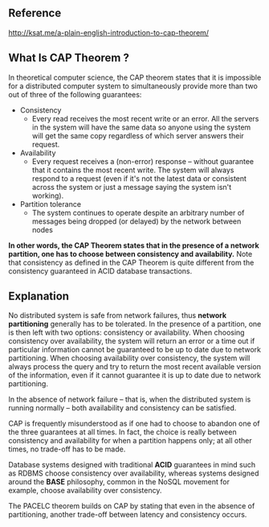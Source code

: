 ## Reference
http://ksat.me/a-plain-english-introduction-to-cap-theorem/
## What Is CAP Theorem ?
In theoretical computer science, the CAP theorem states that it is impossible for a distributed computer system to simultaneously provide more than two out of three of the following guarantees:
* Consistency	 
  * Every read receives the most recent write or an error. All the servers in the system will have the same data so anyone using the system will get the same copy regardless of which server answers their request.
* Availability
  * Every request receives a (non-error) response – without guarantee that it contains the most recent write. The system will always respond to a request (even if it's not the latest data or consistent across the system or just a message saying the system isn't working).
* Partition tolerance 
  * The system continues to operate despite an arbitrary number of messages being dropped (or delayed) by the network between nodes

  
__In other words, the CAP Theorem states that in the presence of a network partition, one has to choose between consistency and availability.__ Note that consistency as defined in the CAP Theorem is quite different from the consistency guaranteed in ACID database transactions.


## Explanation
No distributed system is safe from network failures, thus __network partitioning__ generally has to be tolerated. In the presence of a partition, one is then left with two options: consistency or availability. When choosing consistency over availability, the system will return an error or a time out if particular information cannot be guaranteed to be up to date due to network partitioning. When choosing availability over consistency, the system will always process the query and try to return the most recent available version of the information, even if it cannot guarantee it is up to date due to network partitioning.

In the absence of network failure – that is, when the distributed system is running normally – both availability and consistency can be satisfied.

CAP is frequently misunderstood as if one had to choose to abandon one of the three guarantees at all times. In fact, the choice is really between consistency and availability for when a partition happens only; at all other times, no trade-off has to be made.

Database systems designed with traditional __ACID__ guarantees in mind such as RDBMS choose consistency over availability, whereas systems designed around the __BASE__ philosophy, common in the NoSQL movement for example, choose availability over consistency.

The PACELC theorem builds on CAP by stating that even in the absence of partitioning, another trade-off between latency and consistency occurs.

